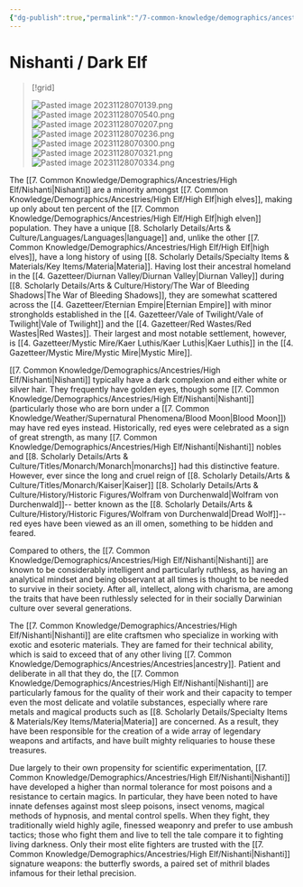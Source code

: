 ```yaml
---
{"dg-publish":true,"permalink":"/7-common-knowledge/demographics/ancestries/high-elf/nishanti/","noteIcon":""}
---
```


# Nishanti / Dark Elf

>[!grid]
>
>![Pasted image 20231128070139.png](/img/user/x.%20Assets/Attachments/Pasted%20image%2020231128070139.png)
>![Pasted image 20231128070540.png](/img/user/x.%20Assets/Attachments/Pasted%20image%2020231128070540.png)
>![Pasted image 20231128070207.png](/img/user/x.%20Assets/Attachments/Pasted%20image%2020231128070207.png)
>![Pasted image 20231128070236.png](/img/user/x.%20Assets/Attachments/Pasted%20image%2020231128070236.png)
>![Pasted image 20231128070300.png](/img/user/x.%20Assets/Attachments/Pasted%20image%2020231128070300.png)
>![Pasted image 20231128070321.png](/img/user/x.%20Assets/Attachments/Pasted%20image%2020231128070321.png)
>![Pasted image 20231128070334.png](/img/user/x.%20Assets/Attachments/Pasted%20image%2020231128070334.png)

The [[7. Common Knowledge/Demographics/Ancestries/High Elf/Nishanti\|Nishanti]] are a minority amongst [[7. Common Knowledge/Demographics/Ancestries/High Elf/High Elf\|high elves]], making up only about ten percent of the [[7. Common Knowledge/Demographics/Ancestries/High Elf/High Elf\|high elven]] population. They have a unique [[8. Scholarly Details/Arts & Culture/Languages/Languages\|language]] and, unlike the other [[7. Common Knowledge/Demographics/Ancestries/High Elf/High Elf\|high elves]], have a long history of using [[8. Scholarly Details/Specialty Items & Materials/Key Items/Materia\|Materia]]. Having lost their ancestral homeland in the [[4. Gazetteer/Diurnan Valley/Diurnan Valley\|Diurnan Valley]] during [[8. Scholarly Details/Arts & Culture/History/The War of Bleeding Shadows\|The War of Bleeding Shadows]], they are somewhat scattered across the [[4. Gazetteer/Eternian Empire\|Eternian Empire]] with minor strongholds established in the [[4. Gazetteer/Vale of Twilight/Vale of Twilight\|Vale of Twilight]] and the [[4. Gazetteer/Red Wastes/Red Wastes\|Red Wastes]]. Their largest and most notable settlement, however, is [[4. Gazetteer/Mystic Mire/Kaer Luthis/Kaer Luthis\|Kaer Luthis]] in the [[4. Gazetteer/Mystic Mire/Mystic Mire\|Mystic Mire]]. 

[[7. Common Knowledge/Demographics/Ancestries/High Elf/Nishanti\|Nishanti]] typically have a dark complexion and either white or silver hair. They frequently have golden eyes, though some [[7. Common Knowledge/Demographics/Ancestries/High Elf/Nishanti\|Nishanti]] (particularly those who are born under a [[7. Common Knowledge/Weather/Supernatural Phenomena/Blood Moon\|Blood Moon]]) may have red eyes instead. Historically, red eyes were celebrated as a sign of great strength, as many [[7. Common Knowledge/Demographics/Ancestries/High Elf/Nishanti\|Nishanti]] nobles and [[8. Scholarly Details/Arts & Culture/Titles/Monarch/Monarch\|monarchs]] had this distinctive feature. However, ever since the long and cruel reign of [[8. Scholarly Details/Arts & Culture/Titles/Monarch/Kaiser\|Kaiser]] [[8. Scholarly Details/Arts & Culture/History/Historic Figures/Wolfram von Durchenwald\|Wolfram von Durchenwald]]-- better known as the [[8. Scholarly Details/Arts & Culture/History/Historic Figures/Wolfram von Durchenwald\|Dread Wolf]]-- red eyes have been viewed as an ill omen, something to be hidden and feared. 

Compared to others, the [[7. Common Knowledge/Demographics/Ancestries/High Elf/Nishanti\|Nishanti]] are known to be considerably intelligent and particularly ruthless, as having an analytical mindset and being observant at all times is thought to be needed to survive in their society. After all, intellect, along with charisma, are among the traits that have been ruthlessly selected for in their socially Darwinian culture over several generations. 

The [[7. Common Knowledge/Demographics/Ancestries/High Elf/Nishanti\|Nishanti]] are elite craftsmen who specialize in working with exotic and esoteric materials. They are famed for their technical ability, which is said to exceed that of any other living [[7. Common Knowledge/Demographics/Ancestries/Ancestries\|ancestry]]. Patient and deliberate in all that they do, the [[7. Common Knowledge/Demographics/Ancestries/High Elf/Nishanti\|Nishanti]] are particularly famous for the quality of their work and their capacity to temper even the most delicate and volatile substances, especially where rare metals and magical products such as [[8. Scholarly Details/Specialty Items & Materials/Key Items/Materia\|Materia]] are concerned. As a result, they have been responsible for the creation of a wide array of legendary weapons and artifacts, and have built mighty reliquaries to house these treasures.

Due largely to their own propensity for scientific experimentation, [[7. Common Knowledge/Demographics/Ancestries/High Elf/Nishanti\|Nishanti]] have developed a higher than normal tolerance for most poisons and a resistance to certain magics. In particular, they have been noted to have innate defenses against most sleep poisons, insect venoms, magical methods of hypnosis, and mental control spells. When they fight, they traditionally wield highly agile, finessed weaponry and prefer to use ambush tactics; those who fight them and live to tell the tale compare it to fighting living darkness. Only their most elite fighters are trusted with the [[7. Common Knowledge/Demographics/Ancestries/High Elf/Nishanti\|Nishanti]] signature weapons: the butterfly swords, a paired set of mithril blades infamous for their lethal precision. 
